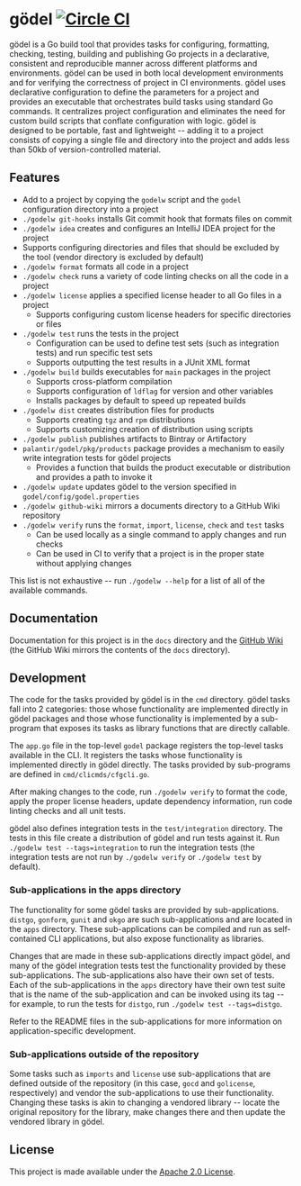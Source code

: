 # gödel [![Circle CI](https://circleci.com/gh/palantir/godel.svg?style=svg)](https://circleci.com/gh/palantir/godel)

gödel is a Go build tool that provides tasks for configuring, formatting, checking, testing, building and publishing Go
projects in a declarative, consistent and reproducible manner across different platforms and environments. gödel can be
used in both local development environments and for verifying the correctness of project in CI environments. gödel uses
declarative configuration to define the parameters for a project and provides an executable that orchestrates build
tasks using standard Go commands. It centralizes project configuration and eliminates the need for custom build scripts
that conflate configuration with logic. gödel is designed to be portable, fast and lightweight -- adding it to a project
consists of copying a single file and directory into the project and adds less than 50kb of version-controlled material.

Features
--------
* Add to a project by copying the `godelw` script and the `godel` configuration directory into a project
* `./godelw git-hooks` installs Git commit hook that formats files on commit
* `./godelw idea` creates and configures an IntelliJ IDEA project for the project
* Supports configuring directories and files that should be excluded by the tool (vendor directory is excluded by default)
* `./godelw format` formats all code in a project
* `./godelw check` runs a variety of code linting checks on all the code in a project
* `./godelw license` applies a specified license header to all Go files in a project
  * Supports configuring custom license headers for specific directories or files
* `./godelw test` runs the tests in the project
  * Configuration can be used to define test sets (such as integration tests) and run specific test sets
  * Supports outputting the test results in a JUnit XML format
* `./godelw build` builds executables for `main` packages in the project
  * Supports cross-platform compilation
  * Supports configuration of `ldflag` for version and other variables
  * Installs packages by default to speed up repeated builds
* `./godelw dist` creates distribution files for products
  * Supports creating `tgz` and `rpm` distributions
  * Supports customizing creation of distribution using scripts
* `./godelw publish` publishes artifacts to Bintray or Artifactory
* `palantir/godel/pkg/products` package provides a mechanism to easily write integration tests for gödel projects
  * Provides a function that builds the product executable or distribution and provides a path to invoke it
* `./godelw update` updates gödel to the version specified in `godel/config/godel.properties`
* `./godelw github-wiki` mirrors a documents directory to a GitHub Wiki repository
* `./godelw verify` runs the `format`, `import`, `license`, `check` and `test` tasks
  * Can be used locally as a single command to apply changes and run checks
  * Can be used in CI to verify that a project is in the proper state without applying changes

This list is not exhaustive -- run `./godelw --help` for a list of all of the available commands.

Documentation
-------------
Documentation for this project is in the `docs` directory and the [GitHub Wiki](https://github.com/palantir/godel/wiki)
(the GitHub Wiki mirrors the contents of the `docs` directory).

Development
-----------
The code for the tasks provided by gödel is in the `cmd` directory. gödel tasks fall into 2 categories: those whose
functionality are implemented directly in gödel packages and those whose functionality is implemented by a sub-program
that exposes its tasks as library functions that are directly callable.

The `app.go` file in the top-level `godel` package registers the top-level tasks available in the CLI. It registers the
tasks whose functionality is implemented directly in gödel directly. The tasks provided by sub-programs are defined in
`cmd/clicmds/cfgcli.go`.

After making changes to the code, run `./godelw verify` to format the code, apply the proper license headers, update
dependency information, run code linting checks and all unit tests.

gödel also defines integration tests in the `test/integration` directory. The tests in this file create a distribution
of gödel and run tests against it. Run `./godelw test --tags=integration` to run the integration tests (the integration
tests are not run by `./godelw verify` or `./godelw test` by default).

### Sub-applications in the apps directory
The functionality for some gödel tasks are provided by sub-applications. `distgo`, `gonform`, `gunit` and `okgo` are
such sub-applications and are located in the `apps` directory. These sub-applications can be compiled and run as self-
contained CLI applications, but also expose functionality as libraries.

Changes that are made in these sub-applications directly impact gödel, and many of the gödel integration tests test the
functionality provided by these sub-applications. The sub-applications also have their own set of tests. Each of the
sub-applications in the `apps` directory have their own test suite that is the name of the sub-application and can be
invoked using its tag -- for example, to run the tests for `distgo`, run `./godelw test --tags=distgo`.

Refer to the README files in the sub-applications for more information on application-specific development.

### Sub-applications outside of the repository
Some tasks such as `imports` and `license` use sub-applications that are defined outside of the repository (in this
case, `gocd` and `golicense`, respectively) and vendor the sub-applications to use their functionality. Changing these
tasks is akin to changing a vendored library -- locate the original repository for the library, make changes there and
then update the vendored library in gödel.

License
-------
This project is made available under the [Apache 2.0 License](http://www.apache.org/licenses/LICENSE-2.0).
